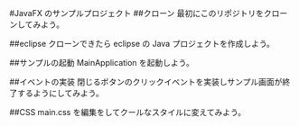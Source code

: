 #JavaFX のサンプルプロジェクト
##クローン
最初にこのリポジトリをクローンしてみよう。

##eclipse
クローンできたら eclipse の Java プロジェクトを作成しよう。

##サンプルの起動
MainApplication を起動しよう。

##イベントの実装
閉じるボタンのクリックイベントを実装しサンプル画面が終了するようにしてみよう。

##CSS
main.css を編集をしてクールなスタイルに変えてみよう。
